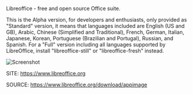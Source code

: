 
 Libreoffice - free and open source Office suite.
 
 This is the Alpha version, for developers and enthusiasts, only
 provided as "Standard" version, it means that languages included
 are English (US and GB), Arabic, Chinese (Simplified and Traditional),
 French, German, Italian, Japanese, Korean, Portuguese (Brazilian and
 Portugal), Russian, and Spanish.
 For a "Full" version including all languages supported by LibreOffice,
 install "libreoffice-still" or "libreoffice-fresh" instead.
 
 ![Screenshot](https://upload.wikimedia.org/wikipedia/commons/4/42/LibreOffice_7.2.4.1_start_centre_screenshot.png)
 
 SITE: https://www.libreoffice.org

 SOURCE: https://www.libreoffice.org/download/appimage
